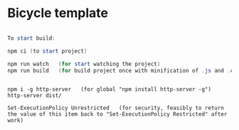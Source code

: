 # Bicycle template

```This webpack works correctly with Node.js "14.18.1 LTS"
```

```powershell
To start build:

npm ci (to start project)

npm run watch   (for start watching the project)
npm run build   (for build project once with minification of .js and .css files)
```

```For Http-server:

npm i -g http-server   (for global "npm install http-server -g")
http-server dist/
```

```If http-server cannot be loaded in Windows 10, to fix it you should run PowerShell as administrator and execute command: 
Set-ExecutionPolicy Unrestricted   (for security, feasibly to return the value of this item back to "Set-ExecutionPolicy Restricted" after work)
```
